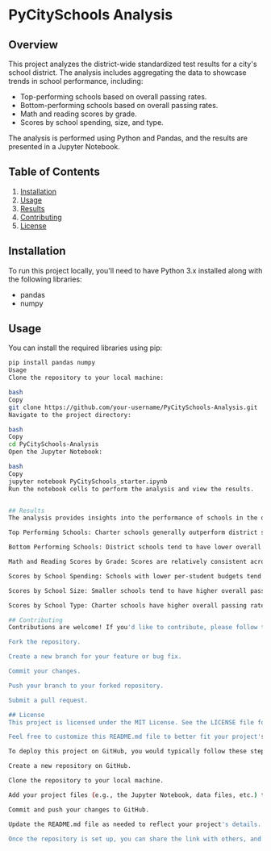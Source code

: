 # PyCitySchools Analysis

## Overview
This project analyzes the district-wide standardized test results for a city's school district. The analysis includes aggregating the data to showcase trends in school performance, including:

- Top-performing schools based on overall passing rates.
- Bottom-performing schools based on overall passing rates.
- Math and reading scores by grade.
- Scores by school spending, size, and type.

The analysis is performed using Python and Pandas, and the results are presented in a Jupyter Notebook.

## Table of Contents
1. [Installation](#installation)
2. [Usage](#usage)
3. [Results](#results)
4. [Contributing](#contributing)
5. [License](#license)

## Installation
To run this project locally, you'll need to have Python 3.x installed along with the following libraries:

- pandas
- numpy

## Usage
You can install the required libraries using pip:

```bash
pip install pandas numpy
Usage
Clone the repository to your local machine:

bash
Copy
git clone https://github.com/your-username/PyCitySchools-Analysis.git
Navigate to the project directory:

bash
Copy
cd PyCitySchools-Analysis
Open the Jupyter Notebook:

bash
Copy
jupyter notebook PyCitySchools_starter.ipynb
Run the notebook cells to perform the analysis and view the results.


## Results
The analysis provides insights into the performance of schools in the district. Key findings include:

Top Performing Schools: Charter schools generally outperform district schools in both math and reading scores.

Bottom Performing Schools: District schools tend to have lower overall passing rates compared to charter schools.

Math and Reading Scores by Grade: Scores are relatively consistent across different grades within each school.

Scores by School Spending: Schools with lower per-student budgets tend to have higher overall passing rates.

Scores by School Size: Smaller schools tend to have higher overall passing rates compared to larger schools.

Scores by School Type: Charter schools have higher overall passing rates compared to district schools.

## Contributing
Contributions are welcome! If you'd like to contribute, please follow these steps:

Fork the repository.

Create a new branch for your feature or bug fix.

Commit your changes.

Push your branch to your forked repository.

Submit a pull request.

## License
This project is licensed under the MIT License. See the LICENSE file for details.

Feel free to customize this README.md file to better fit your project's needs. You can add more sections, such as acknowledgments, or provide more detailed instructions on how to run the analysis.

To deploy this project on GitHub, you would typically follow these steps:

Create a new repository on GitHub.

Clone the repository to your local machine.

Add your project files (e.g., the Jupyter Notebook, data files, etc.) to the repository.

Commit and push your changes to GitHub.

Update the README.md file as needed to reflect your project's details.

Once the repository is set up, you can share the link with others, and they can clone the repository to run the analysis themselves.
